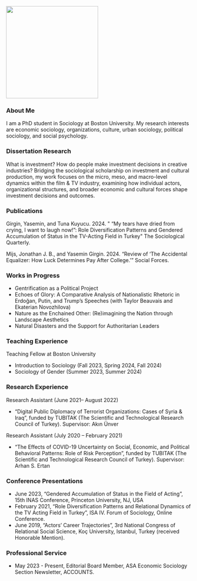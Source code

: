 
<img src="https://user-images.githubusercontent.com/101941078/192922194-5a75ba70-42a1-4767-9948-b1908ff122dd.jpg" width="250">

### About Me

I am a PhD student in Sociology at Boston University. My research interests are economic sociology, organizations, culture, urban sociology, political sociology, and social psychology. 

### Dissertation Research
What is investment? How do people make investment decisions in creative industries? Bridging the sociological scholarship on investment and cultural production, my work focuses on the micro, meso, and macro-level dynamics within the film & TV industry, examining how individual actors, organizational structures, and broader economic and cultural forces shape investment decisions and outcomes. 

### Publications
Girgin, Yasemin, and Tuna Kuyucu. 2024. " “My tears have dried from crying, I want to laugh now!”: Role Diversification Patterns and Gendered Accumulation of Status in the TV-Acting Field in Turkey" The Sociological Quarterly. 

Mijs, Jonathan J. B., and Yasemin Girgin. 2024. “Review of ‘The Accidental Equalizer: How Luck Determines Pay After College.’” Social Forces.

### Works in Progress
- Gentrification as a Political Project
- Echoes of Glory: A Comparative Analysis of Nationalistic Rhetoric in Erdoğan, Putin, and Trump’s Speeches (with Taylor Beauvais and Ekaterian Novozhilova)
- Nature as the Enchained Other: (Re)imagining the Nation through Landscape Aesthetics
- Natural Disasters and the Support for Authoritarian Leaders

### Teaching Experience
Teaching Fellow at Boston University 
- Introduction to Sociology (Fall 2023, Spring 2024, Fall 2024)
- Sociology of Gender (Summer 2023, Summer 2024)
  
### Research Experience	
Research Assistant (June 2021– August 2022)
- “Digital Public Diplomacy of Terrorist Organizations: Cases of Syria & Iraq”, funded by TUBITAK (The Scientific and Technological Research Council of Turkey).  Supervisor: Akın Ünver
  
Research Assistant (July 2020 – February 2021)
- “The Effects of COVID-19 Uncertainty on Social, Economic, and Political Behavioral Patterns: Role of Risk Perception”, funded by TUBITAK (The Scientific and Technological Research Council of Turkey). Supervisor: Arhan S. Ertan

### Conference Presentations
- June 2023, “Gendered Accumulation of Status in the Field of Acting”, 15th INAS Conference, Princeton University, NJ, USA
- February 2021, “Role Diversification Patterns and Relational Dynamics of the TV Acting Field in Turkey”, ISA IV. Forum of Sociology, Online Conference.
- June 2019, “Actors’ Career Trajectories”, 3rd National Congress of Relational Social Science, Koç University, Istanbul, Turkey (received Honorable Mention).

### Professional Service	
- May 2023 - Present, Editorial Board Member, ASA Economic Sociology Section Newsletter, ACCOUNTS.

